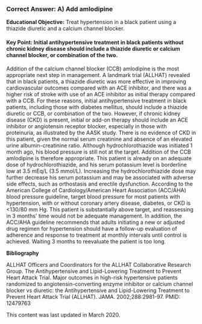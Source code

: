 
### Correct Answer: A) Add amlodipine 

**Educational Objective:** Treat hypertension in a black patient using a thiazide diuretic and a calcium channel blocker.

#### **Key Point:** Initial antihypertensive treatment in black patients without chronic kidney disease should include a thiazide diuretic or calcium channel blocker, or combination of the two.

Addition of the calcium channel blocker (CCB) amlodipine is the most appropriate next step in management. A landmark trial (ALLHAT) revealed that in black patients, a thiazide diuretic was more effective in improving cardiovascular outcomes compared with an ACE inhibitor, and there was a higher risk of stroke with use of an ACE inhibitor as initial therapy compared with a CCB. For these reasons, initial antihypertensive treatment in black patients, including those with diabetes mellitus, should include a thiazide diuretic or CCB, or combination of the two. However, if chronic kidney disease (CKD) is present, initial or add-on therapy should include an ACE inhibitor or angiotensin receptor blocker, especially in those with proteinuria, as illustrated by the AASK study. There is no evidence of CKD in this patient, given the normal serum creatinine and absence of an elevated urine albumin-creatinine ratio. Although hydrochlorothiazide was initiated 1 month ago, his blood pressure is still not at the target. Addition of the CCB amlodipine is therefore appropriate.
This patient is already on an adequate dose of hydrochlorothiazide, and his serum potassium level is borderline low at 3.5 mEq/L (3.5 mmol/L). Increasing the hydrochlorothiazide dose may further decrease his serum potassium and may be associated with adverse side effects, such as orthostasis and erectile dysfunction.
According to the American College of Cardiology/American Heart Association (ACC/AHA) blood pressure guideline, target blood pressure for most patients with hypertension, with or without coronary artery disease, diabetes, or CKD is <130/80 mm Hg. This patient is substantially above target, and reassessing in 3 months' time would not be adequate management. In addition, the ACC/AHA guideline recommends that adults initiating a new or adjusted drug regimen for hypertension should have a follow-up evaluation of adherence and response to treatment at monthly intervals until control is achieved. Waiting 3 months to reevaluate the patient is too long.

**Bibliography**

ALLHAT Officers and Coordinators for the ALLHAT Collaborative Research Group. The Antihypertensive and Lipid-Lowering Treatment to Prevent Heart Attack Trial. Major outcomes in high-risk hypertensive patients randomized to angiotensin-converting enzyme inhibitor or calcium channel blocker vs diuretic: the Antihypertensive and Lipid-Lowering Treatment to Prevent Heart Attack Trial (ALLHAT). JAMA. 2002;288:2981-97. PMID: 12479763

This content was last updated in March 2020.